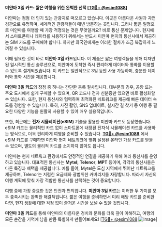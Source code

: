 **미얀마 3일 카드: 짧은 여행을 위한 완벽한 선택 [[TG💪+ @esim1088](https://t.me/s/esim1088)]**

미얀마는 점점 더 인기 있는 관광지로 떠오르고 있습니다. 이곳은 아름다운 사원과 자연 경관으로 유명하며, 세계적인 관광객들이 매년 방문하는 곳입니다. 그러나 짧은 일정으로 미얀마를 여행할 때 가장 걱정되는 것은 무엇일까요? 바로 통신 문제입니다. 현지에서 스마트폰이나 데이터를 사용하기 위해서는 반드시 미얀마 현지의 통신사에서 제공하는 SIM 카드를 구매해야 합니다. 하지만 외국인에게는 이러한 절차가 조금 복잡하게 느껴질 수 있습니다.

이때 필요한 것이 바로 **미얀마 3일 카드**입니다. 이 제품은 짧은 여행객들을 위해 디자인된 일시적인 통신 솔루션으로, 미얀마에 도착한 즉시 편리하게 데이터와 통화를 이용할 수 있도록 설계되었습니다. 이 카드는 일반적으로 3일 동안 사용 가능하며, 충분한 데이터와 통화 시간을 제공합니다.

**미얀마 3일 카드**의 장점 중 하나는 간단한 등록 절차입니다. 대부분의 경우, 공항 또는 주요 도시에서 쉽게 구매할 수 있으며, QR 코드나 전자 신분증만 있으면 바로 활성화할 수 있습니다. 또한, 현지 통신사와 협력하여 최적화된 네트워크를 제공해 빠른 데이터 속도를 경험할 수 있습니다. 특히, 사진 촬영, SNS 업데이트, 실시간 길 찾기 등 여행 중 필요한 다양한 기능을 원활히 사용할 수 있어 매우 실용적입니다.

또한, 최근에는 **전자 시뮬레이션(eSIM)** 기술을 활용한 미얀마 카드도 등장했습니다. eSIM 카드는 물리적인 카드 없이 스마트폰에 내장된 전자식 시뮬레이션 카드를 사용하는 방식으로, 더욱 편리하게 여행을 준비할 수 있습니다. **[TG💪+ @esim1088](https://t.me/s/esim1088)** 에서 eSIM 카드를 구매하면 미얀마 현지 네트워크에 맞춰 설정된 온라인 가상 카드를 받을 수 있으며, 별도의 물리적 카드를 소지하지 않아도 됩니다.

미얀마는 현지 네트워크 환경에서도 안정적인 연결을 제공하기 위해 여러 통신사를 운영하고 있습니다. 대표적인 통신사는 **Mytel**, **Telenor**, **MPT** 등이며, 각각의 통신사들은 다른 특징과 혜택을 제공합니다. 예를 들어, Mytel은 도심 지역에서 뛰어난 네트워크를 제공하며, Telenor는 저렴한 요금제와 광범위한 커버리지를 자랑합니다. 따라서 자신의 여행 계획에 맞춰 가장 적합한 통신사를 선택하는 것이 중요합니다.

여행 중에 가장 중요한 것은 안전과 편의입니다. **미얀마 3일 카드**는 이러한 두 가지를 모두 충족시키는 완벽한 해결책입니다. 짧은 여행을 준비하면서 미리 해당 카드를 준비한다면, 현지 생활에 대한 걱정 없이 즐거운 시간을 보낼 수 있을 것입니다.

**미얀마 3일 카드**를 통해 미얀마의 아름다운 경치와 문화를 더욱 깊이 이해하고, 여행의 모든 순간을 기억에 남을 만큼 특별하게 만들어보세요! [[TG💪+ @esim1088](https://t.me/s/esim1088) ![Image](https://i.postimg.cc/Y0z9fWf4/image.png)]